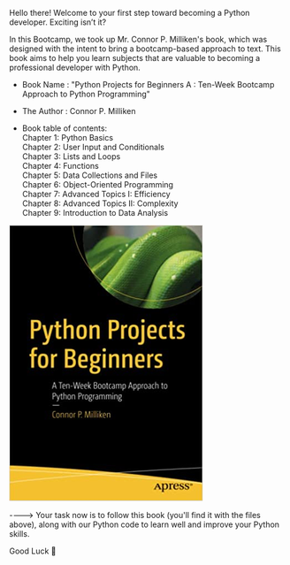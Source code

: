 Hello there! Welcome to your first step toward becoming a Python developer. Exciting isn’t it?

In this Bootcamp, we took up Mr. Connor P. Milliken's book, which was designed with the intent to bring a bootcamp-based approach to text. This book aims to help you learn subjects that are valuable to becoming a professional developer with Python.

- Book Name : "Python Projects for Beginners A : Ten-Week Bootcamp Approach to Python Programming"
- The Author : Connor P. Milliken

- Book table of contents:   
    Chapter 1: Python Basics   
    Chapter 2: User Input and Conditionals  
    Chapter 3: Lists and Loops  
    Chapter 4: Functions  
    Chapter 5: Data Collections and Files   
    Chapter 6: Object-Oriented Programming  
    Chapter 7: Advanced Topics I: Efficiency  
    Chapter 8: Advanced Topics II: Complexity   
    Chapter 9: Introduction to Data Analysis    
    
    
![alt text](https://github.com/python-bootcamp-organization/Python-Bootcamp-101/blob/main/python%20bootcamp.jpg)    


----> Your task now is to follow this book (you'll find it with the files above), along with our Python code to learn well and improve your Python skills.      

 Good Luck 👋
